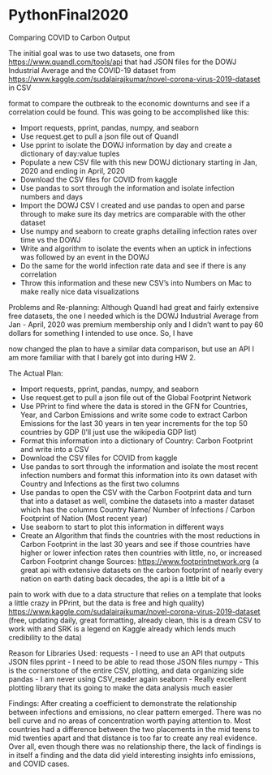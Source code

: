 # PythonFinal2020
Comparing COVID to Carbon Output


The initial goal was to use two datasets, one from https://www.quandl.com/tools/api
that had JSON files for the DOWJ Industrial Average and the COVID-19 dataset from
https://www.kaggle.com/sudalairajkumar/novel-corona-virus-2019-dataset in CSV

format to compare the outbreak to the economic downturns and see if a correlation
could be found. This was going to be accomplished like this:
- Import requests, pprint, pandas, numpy, and seaborn
- Use request.get to pull a json file out of Quandl
- Use pprint to isolate the DOWJ information by day and create a dictionary of
day:value tuples
- Populate a new CSV file with this new DOWJ dictionary starting in Jan, 2020 and
ending in April, 2020
- Download the CSV files for COVID from kaggle
- Use pandas to sort through the information and isolate infection numbers and days
- Import the DOWJ CSV I created and use pandas to open and parse through to
make sure its day metrics are comparable with the other dataset
- Use numpy and seaborn to create graphs detailing infection rates over time vs the
DOWJ
- Write and algorithm to isolate the events when an uptick in infections was followed
by an event in the DOWJ
- Do the same for the world infection rate data and see if there is any correlation
- Throw this information and these new CSV’s into Numbers on Mac to make really
nice data visualizations

Problems and Re-planning:
Although Quandl had great and fairly extensive free datasets, the one I needed which
is the DOWJ Industrial Average from Jan - April, 2020 was premium membership only
and I didn’t want to pay 60 dollars for something I intended to use once. So, I have

now changed the plan to have a similar data comparison, but use an API I am more
familiar with that I barely got into during HW 2.

The Actual Plan:
- Import requests, pprint, pandas, numpy, and seaborn
- Use request.get to pull a json file out of the Global Footprint Network
- Use PPrint to find where the data is stored in the GFN for Countries, Year, and
Carbon Emissions and write some code to extract Carbon Emissions for the last 30
years in ten year increments for the top 50 countries by GDP (I’ll just use the
wikipedia GDP list)
- Format this information into a dictionary of Country: Carbon Footprint and write
into a CSV
- Download the CSV files for COVID from kaggle
- Use pandas to sort through the information and isolate the most recent infection
numbers and format this information into its own dataset with Country and
Infections as the first two columns
- Use pandas to open the CSV with the Carbon Footprint data and turn that into a
dataset as well, combine the datasets into a master dataset which has the columns
Country Name/ Number of Infections / Carbon Footprint of Nation (Most recent
year)
- Use seaborn to start to plot this information in different ways
- Create an Algorithm that finds the countries with the most reductions in Carbon
Footprint in the last 30 years and see if those countries have higher or lower
infection rates then countries with little, no, or increased Carbon Footprint change
Sources:
https://www.footprintnetwork.org (a great api with extensive datasets on the carbon
footprint of nearly every nation on earth dating back decades, the api is a little bit of a

pain to work with due to a data structure that relies on a template that looks a little
crazy in PPrint, but the data is free and high quality)
https://www.kaggle.com/sudalairajkumar/novel-corona-virus-2019-dataset (free,
updating daily, great formatting, already clean, this is a dream CSV to work with and
SRK is a legend on Kaggle already which lends much credibility to the data)

Reason for Libraries Used:
requests - I need to use an API that outputs JSON files
pprint - I need to be able to read those JSON files
numpy - This is the cornerstone of the entire CSV, plotting, and data organizing side
pandas - I am never using CSV_reader again
seaborn - Really excellent plotting library that its going to make the data analysis
much easier

Findings:
After creating a coefficient to demonstrate the relationship between infections and
emissions, no clear pattern emerged. There was no bell curve and no areas of
concentration worth paying attention to. Most countries had a difference between the
two placements in the mid teens to mid twenties apart and that distance is too far to
create any real evidence. Over all, even though there was no relationship there, the
lack of findings is in itself a finding and the data did yield interesting insights info
emissions, and COVID cases.
